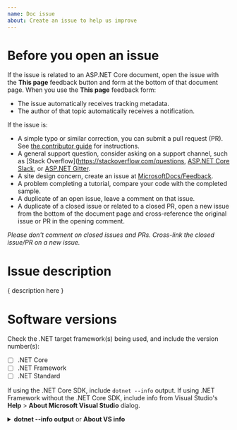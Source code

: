 ```yaml
---
name: Doc issue
about: Create an issue to help us improve
---
```


# Before you open an issue

If the issue is related to an ASP.NET Core document, open the issue with the **This page** feedback button and form at the bottom of that document page. When you use the **This page** feedback form:

* The issue automatically receives tracking metadata.
* The author of that topic automatically receives a notification.

If the issue is:

* A simple typo or similar correction, you can submit a pull request (PR). See [the contributor guide](https://docs.microsoft.com/contribute/#quick-edits-to-existing-documents) for instructions.
* A general support question, consider asking on a support channel, such as [Stack Overflow](https://stackoverflow.com/questions, [ASP.NET Core Slack](http://tattoocoder.com/aspnet-slack-sign-up/), or [ASP.NET Gitter](https://gitter.im/aspnet/Home).
* A site design concern, create an issue at [MicrosoftDocs/Feedback](https://github.com/MicrosoftDocs/Feedback/issues/new/choose).
* A problem completing a tutorial, compare your code with the completed sample.
* A duplicate of an open issue, leave a comment on that issue.
* A duplicate of a closed issue or related to a closed PR, open a new issue from the bottom of the document page and cross-reference the original issue or PR in the opening comment.

*Please don't comment on closed issues and PRs. Cross-link the closed issue/PR on a new issue.*

# Issue description

{ description here }

# Software versions

Check the .NET target framework(s) being used, and include the version number(s):

* [ ] .NET Core
* [ ] .NET Framework
* [ ] .NET Standard

If using the .NET Core SDK, include `dotnet --info` output. If using .NET Framework without the .NET Core SDK, include info from Visual Studio's **Help** > **About Microsoft Visual Studio** dialog.

<details>
<summary><strong>dotnet --info output</strong> or <strong>About VS info</strong></summary>

```console
<replace>
```
</details>
